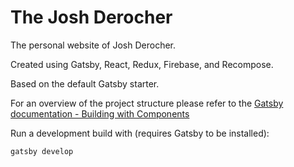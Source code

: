# The Josh Derocher
The personal website of Josh Derocher.

Created using Gatsby, React, Redux, Firebase, and Recompose.

Based on the default Gatsby starter.

For an overview of the project structure please refer to the [Gatsby documentation - Building with Components](https://www.gatsbyjs.org/docs/building-with-components/)

Run a development build with (requires Gatsby to be installed):
```
gatsby develop
```